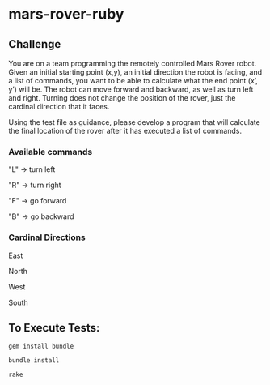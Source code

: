# mars-rover-ruby
## Challenge

You are on a team programming the remotely controlled Mars Rover robot. 
Given an initial starting point (x,y), an initial direction the robot is facing, and a list of commands, you want to be able to calculate what the end point (x’, y’) will be. 
The robot can move forward and backward, as well as turn left and right. Turning does not change the position of the rover, just the cardinal direction that it faces.  

Using the test file as guidance, please develop a program that will calculate the final location of the rover after it has executed a list of commands.

### Available commands
"L" -> turn left

"R" -> turn right

"F" -> go forward

"B" -> go backward

### Cardinal Directions
East

North 

West

South

## To Execute Tests:
`gem install bundle` 

`bundle install`

`rake`

